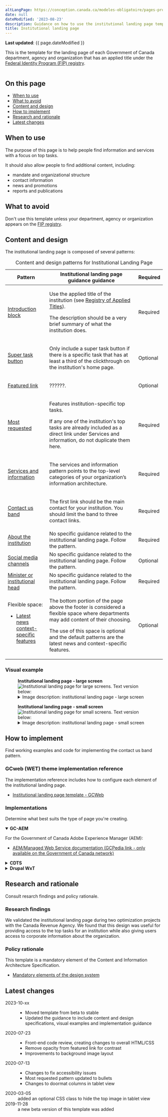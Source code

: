 ```yaml
---
altLangPage: https://conception.canada.ca/modeles-obligatoire/pages-profil-institutionnel.html
date: null
dateModified: '2023-08-23'
description: Guidance on how to use the institutional landing page template and its associated components on Canada.ca.
title: Institutional landing page
---
```

<p><strong>Last updated</strong>: {{ page.dateModified }}</p>
<p>This is the template for the landing page of each Government of Canada department, agency and organization that has an applied title under the <a href="https://www.tbs-sct.canada.ca/ap/fip-pcim/reg-eng.asp">Federal Identity Program (FIP) registry</a>.</p>
<div class="pattern-demo mrgn-tp-lg mrgn-bttm-xl"><img src="../images/ilp-cropped.png" class="img-responsive" alt="" /></div>
<section>
    <h2>On this page</h2>
    <ul>
        <li><a href="#use">When to use</a></li>
        <li><a href="#avoid">What to avoid</a></li>
        <li><a href="#design">Content and design</a></li>
        <li><a href="#implement">How to implement</a></li>
        <li><a href="#research">Research and rationale</a></li>
        <li><a href="#latest">Latest changes</a></li>
    </ul>
</section>
<section>
    <h2 id="use">When to use</h2>
    <p>The purpose of this page is to help people find information and services with a focus on top tasks.</p>
    <p>It should also allow people to find additional content, including:</p>
    <ul>
        <li>mandate and organizational structure</li>
        <li>contact information</li>
        <li>news and promotions</li>
        <li>reports and publications</li>
    </ul>
</section>
<section>
    <h2 id="avoid">What to avoid</h2>
    <p>Don't use this template unless your department, agency or organization appears on the <a href="https://www.tbs-sct.canada.ca/ap/fip-pcim/reg-eng.asp">FIP registry</a>.</p>
</section>
<section>
    <h2 id="design">Content and design</h2>
    <p>The institutional landing page is composed of several patterns:</p>
   <div class="row mrgn-tp-lg">
  <div class="col-md-12">
    <div class="panel panel-default">
      <table class="table table-striped" id="ilp-01" aria-live="polite">
        <caption class="wb-inv">
        Content and design patterns for Institutional Landing Page
        </caption>
        <thead>
          <tr>
            <th class="col-md-3">Pattern</th>
            <th class="col-md-7">Institutional landing page guidance guidance</th>
            <th class="col-md-2 text-center">Required</th>
          </tr>
        </thead>
        <tbody>
          <tr>
            <td><a href="#">Introduction block</a></td>
            <td><p>Use the applied title of the institution (see <a href="https://www.tbs-sct.gc.ca/hgw-cgf/oversight-surveillance/communications/fip-pcim/reg-eng.asp">Registry of Applied Titles</a>).</p>
              <p>The description should be a very brief summary of what the institution does.</p></td>
            <td class="text-center"><span class="far fa-check-circle text-success"></span><span class="wb-inv"> Required</span></td>
          </tr>
          <tr>
            <td><a href="#">Super task button</a></td>
            <td><p>Only include a super task button if there is a specific task that has at least a third of the clickthrough on the institution's home page.</p></td>
            <td class="text-center">Optional</td>
          </tr>
          <tr>
            <td><a href="#">Featured link</a></td>
            <td><p>??????.</p></td>
            <td class="text-center">Optional</td>
          </tr>
          <tr>
            <td><a href="#">Most requested</a></td>
            <td><p>Features institution-specific top tasks.</p>
              <p>If any one of the institution's top tasks are already included as a direct link under Services and information, do not duplicate them here.</p></td>
            <td class="text-center"><span class="far fa-check-circle text-success"></span><span class="wb-inv"> Required</span></td>
          </tr>
          <tr>
            <td><a href="#">Services and information</a></td>
            <td><p>The services and information pattern points to the top-level categories of your organization’s information architecture.</p></td>
            <td class="text-center"><span class="far fa-check-circle text-success"></span><span class="wb-inv"> Required</span></td>
          </tr>
          <tr>
            <td><a href="#">Contact us band</a></td>
            <td><p>The first link should be the main contact for your institution. You should limit the band to three contact links.</p></td>
            <td class="text-center"><span class="far fa-check-circle text-success"></span><span class="wb-inv"> Required</span></td>
          </tr>
          <tr>
            <td><a href="#">About the institution</a></td>
            <td>No specific guidance related to the institutional landing page. Follow the pattern.</td>
            <td class="text-center"><span class="far fa-check-circle text-success"></span><span class="wb-inv"> Required</span></td>
          </tr>
          <tr>
            <td><a href="#">Social media channels</a></td>
            <td>No specific guidance related to the institutional landing page.  Follow the pattern.</td>
            <td class="text-center">Optional</td>
          </tr>
          <tr>
            <td><a href="#">Minister or institutional head</a></td>
            <td>No specific guidance related to the institutional landing page. Follow the pattern.</td>
            <td class="text-center"><span class="far fa-check-circle text-success"></span><span class="wb-inv"> Required</span></td>
          </tr>
          <tr>
            <td>Flexible space:
            <ul>
            <li><a href="">Latest news</a></li>
            <lu><a href="">context-specific features</a></li>
            </ul>
            </td>
            <td><p>The bottom portion of the page above the footer is considered a flexible space where departments may add content of their choosing.</p>
              <p>The use of this space is optional and the default patterns are the latest news and context-specific features.</p></td>
            <td class="text-center">Optional</td>
          </tr>
        </tbody>
      </table>
    </div>
  </div>
</div>
    <h3>Visual example</h3>
      <div class="pattern-demo mrgn-tp-md mrgn-bttm-md">
        <figure class="mrgn-tp-md mrgn-bttm-lg">
            <figcaption><b>Institutional landing page - large screen</b></figcaption>
            <img src="../images/ilp-large.png" class="img-responsive" alt="Institutional landing page for large screens. Text version below:" />
            <details>
                <summary class="wb-toggle" data-toggle='{"print":"on"}'>Image description: institutional landing page - large screen </summary>
                <p>At the top of the page is an introduction block which includes an h1 titled [Institution name]. It is underlined with a short thick red line. Below the heading is a short description of the institution’s mandate.</p>
                <p>Following the introduction block there is a supertask button which is a green rectangle with the words Super task button [optional].</p>
                <p>Below this is the featured link pattern. It is contained within a horizontal blue band that stretches the entire length of the screen. Within the band is white, underlined text that reads: Featured link [optional].</p>
                <p>The next item on the page is the most requested pattern. It is contained within a light grey band that stretches the entire length of the screen. Within the band are the words Most requested in black text. This is followed by two columns of links. Each column contains three links in a bulleted list. The placeholder text for each link is [Top task hyperlink].</p>
                <p>Below this is the services and information pattern. It is composed of nine separate doormats displayed across three columns and three rows. Each doormat has a linked placeholder heading that says [Hyperlink text]. Below the heading there is a placeholder description which contains the following instructions: Use action verbs, or simply list keywords to summarize the information or tasks that can be accomplished on the page it links to.</p>
                <p>The next item on the page is the contact us pattern. It consists of a horizontal light grey band with a Contact us heading followed by three links in a single row. The first link is Contact [Institution], the following links are placeholders for top contact tasks. </p>
                <p>The contact us band is followed by the about the institution pattern on the left and the social media channels pattern on the right. The about the institution links appear in a section with the heading “About the [Institution]”.  The design organizes bolded links in a bulleted list that spans across two columns. The first column has:</p>
                <ul>
                  <li>Mandate</li>
                  <li>Organizational structure</li>
                  <li>Transparency</li>
                  <li>Accessibility</li>
                </ul>
                <p>The second column has:</p>
                  <ul>
                  <li>Reports</li>
                  <li>Compliance</li>
                  <li>Enforcements notifications</li>
                  <li>[Institutional link]</li>
                  <li>More: About the [institution] (Note: “more” is not linked) </li>
                </ul>
                <p>The social media channels pattern begins with the heading “On social media”.  Below the heading, is a vertical list with associated icons and labels:</p>
                <ul>
                <li>Facebook icon followed by the placeholder text FacebookPageName</li>
                <li>Twitter icon followed by the placeholder text @TwitterAccount</li>
                <li>Youtube icon followed by the placeholder text  YouTubeName</li>
                <li>Instagram icon followed by the placeholder text InstagramName</li>
                <li>LinkedIn icon followed by the placeholder text LinkedInName</li>
                </ul>
                <p>The next item that appears on the page is the minister or institutional head pattern.  The pattern appears in 2 columns with the heading “Minister(s)”.</p>
                <p>The first column presents a placeholder for an institutional head’s image on the left. The dimensions for the image are 200px x 250px. Information on the right includes:</p>
                <ul>
                <li>The Honourable [Minister name] (link)</li>
                <li>[Official title] (text)</li>
                <li>List item: Mandate letter [optional] (link)</li>
                <li>List item: Briefing book [optional] (link)</li>
                </ul>
                <p>The second column presents a placeholder for an institutional head’s image on the left.  The dimensions for the image are 200px x 250px. Information on the right includes:</p>
                <ul>
                <li>The Honourable [Minister name] (link)</li>
                <li>[Official title] (text)</li>
                <li>List item: Mandate letter [optional - single item] (link)</li>
                </ul>
                <p>Below this pattern is the latest news pattern on the left and context-specific features pattern on the right. The latest news pattern has a heading that reads “News” followed by three groupings of text. Each grouping has bold, linked placeholder text that reads [News title] followed by placeholder text for the date on a new line. The date format displayed is YYYY-MM-DD HH:MM. After the three groupings of text there is another line of text that reads “More: [Institution] news”. The words “[Institution] news” are linked.</p>
                <p>The context-specific features pattern is composed of a heading titled “Features” followed by two feature placeholders in a horizontal row. Each have an image placeholder surrounded by a light grey background. Within the image placeholder are the prescribed image dimensions: 360px x 203px. Below each image placeholder on the grey background is a placeholder link that reads [Feature hyperlink text]. Underneath is the following placeholder text: Brief description of the feature being promoted. </p>
            </details>
        </figure>
    </div>
      <div class="pattern-demo mrgn-tp-md mrgn-bttm-md">
        <figure class="mrgn-tp-md mrgn-bttm-lg">
            <figcaption><b>Institutional landing page - small screen</b></figcaption>
            <img src="../images/ilp-small.png" class="img-responsive" alt="Institutional landing page for small screens. Text version below:" />
            <details>
                <summary class="wb-toggle" data-toggle='{"print":"on"}'>Image description: institutional landing page - small screen</summary>
                <p>At the top of the page is an introduction block which includes an h1 titled [Institution name]. It is underlined with a short thick red line. Below the heading is a short description of the institution’s mandate.</p>
                <p>Following the introduction block there is a supertask button which is a green rectangle with the words Super task button [optional]. </p>
                <p>Below this is the featured link pattern. It is contained within a horizontal blue band that stretches the entire length of the screen. Within the band is white, underlined text that reads: Featured link [optional].</p>
                <p>The next item on the page is the most requested pattern. It is contained within a light grey band that stretches the entire length of the screen. Within the band are the words Most requested in black text. This is followed by a single list of links in a bulleted list. The placeholder text for each link is [Top task hyperlink].</p>
                <p>Below this is the services and information pattern. It is composed of nine separate doormats that are vertically stacked on each other. Each doormat has linked placeholder headings that say [Hyperlink text]. Below the headings there are placeholder descriptions which contain the following instructions: Use action verbs, or simply list keywords to summarize the information or tasks that can be accomplished on the page it links to. </p>
                <p>The next item on the page is the contact us pattern. It is contained within a light grey band that stretches the entire length of the screen. There is a “Contact us” heading followed by three links in a vertical row. The first link is Contact [Institution], the following links are placeholders for top contact tasks.</p>
                <p>The contact us band is followed by the about the institution pattern. It consists of a  heading “About the [Institution]”. Followed by nine bolded links: </p>
                <ul>
                  <li>Mandate</li>
                  <li>Organizational structure</li>
                  <li>Transparency</li>
                  <li>Accessibility</li>
                  <li>Reports</li>
                  <li>Compliance</li>
                  <li>Enforcements notifications</li>
                  <li>[Institutional link]</li>
                  <li>More: About the [institution] (Note: “more” is not linked) </li>
                </ul>
                <p>Below the about the institution pattern is the social media channels pattern. It begins with the heading “On social media”.  Below the heading, is a vertical list with associated icons and labels:</p>
                <ul>
                <li>Facebook icon followed by the placeholder text FacebookPageName</li>
                <li>Twitter icon followed by the placeholder text @TwitterAccount</li>
                <li>Youtube icon followed by the placeholder text  YouTubeName</li>
                <li>Instagram icon followed by the placeholder text InstagramName</li>
                <li>LinkedIn icon followed by the placeholder text LinkedInName</li>
                </ul>
                <p>The next item that appears on the page is the Minister or institutional head pattern.  The pattern begins with the heading “Minister(s)” and is followed by two items.</p>
                <p>The first item begins with a linked heading “The Honourable [Minister name]” followed by an image placeholder with the prescribed dimensions of 200px x 250px.  Below the image is the text [Official title]. This is followed by a bulleted list with the following two linked items:</p>
                <ul>
                <li>Mandate letter [optional] (link)</li>
                <li>Briefing book [optional] (link)</li>
                </ul>
                <p>The second item begins with a linked heading “The Honourable [Minister name] followed by an image placeholder with the prescribed dimensions of 200px x 250px.  Below the image is the text [Official title]. This is followed by the following linked item:</p>
                <ul>
                <li>List item: Mandate letter [optional - single item] (link)</li>
                </ul>
                <p>Below this pattern is the latest news pattern. It has a heading that reads “News” followed by three groupings of text. Each grouping has bold, linked placeholder text that reads [News title] followed by placeholder text for the date on a new line. The date format displayed is YYYY-MM-DD HH:MM. After the three groupings of text there is another line of text that reads “More: [Institution] news”. The words “[Institution] news” are linked.</p>
                <p>The next item on the page is the context-specific features pattern. It is composed of a heading titled “Features” followed by two items. Each item has an image placeholder surrounded by a light grey background. Within the image placeholder are the prescribed image dimensions: 360px x 203px. Below each image placeholder on the grey background is a placeholder link that reads [Feature hyperlink text]. Underneath is the following placeholder text: Brief description of the feature being promoted.</p>
            </details>
        </figure>
    </div>
</section>
<section>
    <h2 id="implement">How to implement</h2>
    <p>Find working examples and code for implementing the contact us band pattern.</p>
    <h3>GCweb (WET) theme implementation reference</h3>
    <p>The implementation reference includes how to configure each element of the institutional landing page.</p>
    <ul>
        <li><a href="#">Institutional landing page template - GCWeb</a></li>
    </ul>
    <h3>Implementations</h3>
    <p>Determine what best suits the type of page you're creating.</p>
    <div class="row">
        <div class="col-md-8">
            <div class="wb-tabs mrgn-tp-lg">
                <div class="tabpanels">
                    <details id="004" open="open">
                        <summary><strong>GC-AEM</strong></summary>
                        <p class="mrgn-tp-lg">For the Government of Canada Adobe Experience Manager (AEM):</p>
                        <ul>
                            <li><a href="https://www.gcpedia.gc.ca/wiki/AEM_GC-specific_Documentation_6.5">AEM/Managed Web Service documentation (GCPedia link - only available on the Government of Canada network)</a></li>
                        </ul>
                    </details>
                    <details id="005">
                        <summary><strong>CDTS</strong></summary>
                        <p class="mrgn-tp-lg">For the Centrally Deployed Templates Solution (CDTS):</p>
                        <ul>
                            <li><a href="https://cenw-wscoe.github.io/sgdc-cdts/docs/index-en.html">CDTS documentation</a></li>
                        </ul>
                    </details>
                    <details id="006">
                        <summary><strong>Drupal WxT</strong></summary>
                        <p class="mrgn-tp-lg">For Drupal WxT:</p>
                        <ul>
                            <li><a href="https://drupalwxt.github.io/">Drupal WxT documentation</a></li>
                        </ul>
                    </details>
                </div>
            </div>
        </div>
    </div>
</section>
<section>
    <h2 id="research">Research and rationale</h2>
    <p>Consult resarch findings and policy rationale.</p>
    <h3>Research findings</h3>
    <p>We validated the institutional landing page during two optimization projects with the Canada Revenue Agency. We found that this design was useful for providing access to the top tasks for an institution while also giving users access to corporate information about the organization.</p>
    <h3>Policy rationale</h3>
    <p>This template is a mandatory element of the Content and Information Architecture Specification.</p>
    <ul>
        <li><a href="https://www.canada.ca/en/treasury-board-secretariat/services/government-communications/canada-content-information-architecture-specification/mandatory-elements.html">Mandatory elements of the design system</a></li>
    </ul>
</section>
<section>
    <h2 id="latest">Latest changes</h2>
    <dl class="dl-horizontal">
     <dt>
            <time datetime="2023-10-xx" class="link-muted">2023-10-xx</time>
        </dt>
        <dd>
        <ul>
            <li>Moved template from beta to stable</li>
            <li>Updated the guidance to include content and design specifications, visual examples and implementation guidance</li>
        </ul>
        </dd>
    <dt>
            <time datetime="2020-07-23" class="link-muted">2020-07-23</time>
        </dt>
        <dd>
        <ul>
            <li>Front-end code review, creating changes to overall HTML/CSS</li>
            <li>Remove opacity from featured link for contrast</li>
            <li>Improvements to background image layout</li>
        </ul>
        </dd>
       <dt>
            <time datetime="2020-07-13" class="link-muted">2020-07-13</time>
        </dt>
        <dd>
        <ul>
            <li>Changes to fix accessibility issues</li>
            <li>Most requested pattern updated to bullets</li>
            <li>Changes to doormat columns in tablet view</li>
        </ul>
        </dd>
       <dt>
            <time datetime="2020-03-05" class="link-muted">2020-03-05</time>
        </dt>
        <dd>added an optional CSS class to hide the top image in tablet view</dd>
        <dt>
            <time datetime="2019-11-28" class="link-muted">2019-11-28</time>
        </dt>
        <dd> a new beta version of this template was added</dd>
    </dl>
</section>
